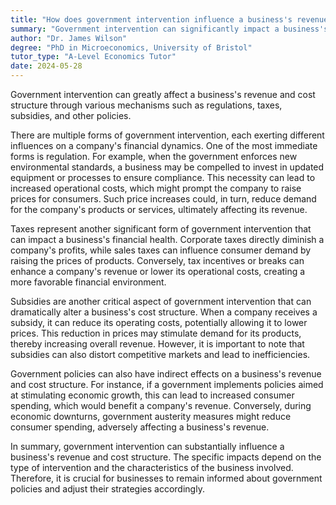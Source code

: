 ```yaml
---
title: "How does government intervention influence a business's revenue and cost structure?"
summary: "Government intervention can significantly impact a business's revenue and cost structure through regulations, taxes, subsidies, and other policies."
author: "Dr. James Wilson"
degree: "PhD in Microeconomics, University of Bristol"
tutor_type: "A-Level Economics Tutor"
date: 2024-05-28
---
```


Government intervention can greatly affect a business's revenue and cost structure through various mechanisms such as regulations, taxes, subsidies, and other policies.

There are multiple forms of government intervention, each exerting different influences on a company's financial dynamics. One of the most immediate forms is regulation. For example, when the government enforces new environmental standards, a business may be compelled to invest in updated equipment or processes to ensure compliance. This necessity can lead to increased operational costs, which might prompt the company to raise prices for consumers. Such price increases could, in turn, reduce demand for the company's products or services, ultimately affecting its revenue.

Taxes represent another significant form of government intervention that can impact a business's financial health. Corporate taxes directly diminish a company's profits, while sales taxes can influence consumer demand by raising the prices of products. Conversely, tax incentives or breaks can enhance a company's revenue or lower its operational costs, creating a more favorable financial environment.

Subsidies are another critical aspect of government intervention that can dramatically alter a business's cost structure. When a company receives a subsidy, it can reduce its operating costs, potentially allowing it to lower prices. This reduction in prices may stimulate demand for its products, thereby increasing overall revenue. However, it is important to note that subsidies can also distort competitive markets and lead to inefficiencies.

Government policies can also have indirect effects on a business's revenue and cost structure. For instance, if a government implements policies aimed at stimulating economic growth, this can lead to increased consumer spending, which would benefit a company's revenue. Conversely, during economic downturns, government austerity measures might reduce consumer spending, adversely affecting a business's revenue.

In summary, government intervention can substantially influence a business's revenue and cost structure. The specific impacts depend on the type of intervention and the characteristics of the business involved. Therefore, it is crucial for businesses to remain informed about government policies and adjust their strategies accordingly.
    